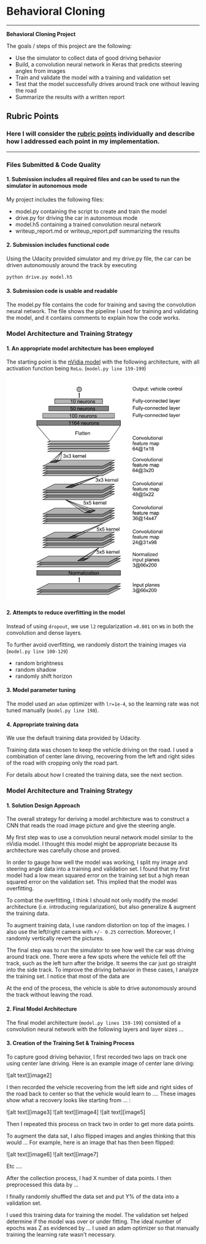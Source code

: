 # **Behavioral Cloning** 
---

**Behavioral Cloning Project**

The goals / steps of this project are the following:

* Use the simulator to collect data of good driving behavior
* Build, a convolution neural network in Keras that predicts steering angles from images
* Train and validate the model with a training and validation set
* Test that the model successfully drives around track one without leaving the road
* Summarize the results with a written report


## Rubric Points
### Here I will consider the [rubric points](https://review.udacity.com/#!/rubrics/432/view) individually and describe how I addressed each point in my implementation.  

---
### Files Submitted & Code Quality

#### 1. Submission includes all required files and can be used to run the simulator in autonomous mode

My project includes the following files:

* model.py containing the script to create and train the model
* drive.py for driving the car in autonomous mode
* model.h5 containing a trained convolution neural network 
* writeup_report.md or writeup_report.pdf summarizing the results

#### 2. Submission includes functional code
Using the Udacity provided simulator and my drive.py file, the car can be driven autonomously around the track by executing 
```sh
python drive.py model.h5
```

#### 3. Submission code is usable and readable

The model.py file contains the code for training and saving the convolution neural network. The file shows the pipeline I used for training and validating the model, and it contains comments to explain how the code works.

### Model Architecture and Training Strategy

#### 1. An appropriate model architecture has been employed

The starting point is the [nVidia model](https://images.nvidia.com/content/tegra/automotive/images/2016/solutions/pdf/end-to-end-dl-using-px.pdf) with the following architecture, with all activation function being `ReLu`. (`model.py line 159-199`)

![alt text](https://github.com/FranktheTank123/Udacity-SDC/blob/master/CarND-Behavioral-Cloning-P3/nVidia_model.png)


#### 2. Attempts to reduce overfitting in the model

Instead of using `dropout`, we use `l2` regularization `=0.001` on `W`s in both the convolution and dense layers.

To further avoid overfitting, we randomly distort the training images via (`model.py line 100-129`)

* random brightness
* random shadow
* randomly shift horizon

#### 3. Model parameter tuning

The model used an `adam` optimizer with `lr=1e-4`, so the learning rate was not tuned manually (`model.py line 198`).


#### 4. Appropriate training data

We use the default training data provided by Udacity.

Training data was chosen to keep the vehicle driving on the road. I used a combination of center lane driving, recovering from the left and right sides of the road with cropping only the road part.

For details about how I created the training data, see the next section. 

### Model Architecture and Training Strategy

#### 1. Solution Design Approach

The overall strategy for deriving a model architecture was to construct a CNN that reads the road image picture and give the steering angle.

My first step was to use a convolution neural network model similar to the nVidia model. I thought this model might be appropriate because its architecture was carefully chose and proved.

In order to gauge how well the model was working, I split my image and steering angle data into a training and validation set. I found that my first model had a low mean squared error on the training set but a high mean squared error on the validation set. This implied that the model was overfitting. 

To combat the overfitting, I think I should not only modify the model architecture (i.e. introducing regularization), but also generalize & augment the training data. 

To augment training data, I use random distortion on top of the images. I also use the left/right camera with `+/- 0.25` correction. Moreover, I randomly vertically revert the pictures.

The final step was to run the simulator to see how well the car was driving around track one. There were a few spots where the vehicle fell off the track, such as the left turn after the bridge. It seems the car just go straight into the side track. To improve the driving behavior in these cases, I analyze the training set. I notice that most of the data are 

At the end of the process, the vehicle is able to drive autonomously around the track without leaving the road.

#### 2. Final Model Architecture

The final model architecture (`model.py lines 159-199`) consisted of a convolution neural network with the following layers and layer sizes ...


#### 3. Creation of the Training Set & Training Process

To capture good driving behavior, I first recorded two laps on track one using center lane driving. Here is an example image of center lane driving:

![alt text][image2]

I then recorded the vehicle recovering from the left side and right sides of the road back to center so that the vehicle would learn to .... These images show what a recovery looks like starting from ... :

![alt text][image3]
![alt text][image4]
![alt text][image5]

Then I repeated this process on track two in order to get more data points.

To augment the data sat, I also flipped images and angles thinking that this would ... For example, here is an image that has then been flipped:

![alt text][image6]
![alt text][image7]

Etc ....

After the collection process, I had X number of data points. I then preprocessed this data by ...


I finally randomly shuffled the data set and put Y% of the data into a validation set. 

I used this training data for training the model. The validation set helped determine if the model was over or under fitting. The ideal number of epochs was Z as evidenced by ... I used an adam optimizer so that manually training the learning rate wasn't necessary.


